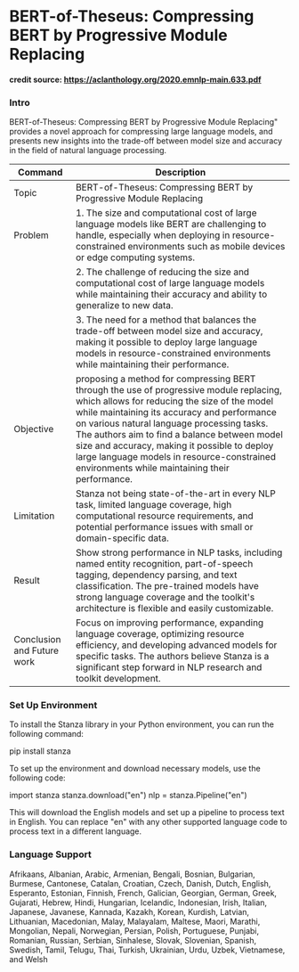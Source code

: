 # BERT-of-Theseus: Compressing BERT by Progressive Module Replacing

#### credit source: https://aclanthology.org/2020.emnlp-main.633.pdf


### Intro
BERT-of-Theseus: Compressing BERT by Progressive Module Replacing" provides a novel approach for compressing large language models, and presents new insights into the trade-off between model size and accuracy in the field of natural language processing.

| Command | Description |
| --- | --- |
| Topic |BERT-of-Theseus: Compressing BERT by Progressive Module Replacing |
| Problem | 1. The size and computational cost of large language models like BERT are challenging to handle, especially when deploying in resource-constrained environments such as mobile devices or edge computing systems.|
|  |2. The challenge of reducing the size and computational cost of large language models while maintaining their accuracy and ability to generalize to new data.|
|  |3. The need for a method that balances the trade-off between model size and accuracy, making it possible to deploy large language models in resource-constrained environments while maintaining their performance. |
| Objective | proposing a method for compressing BERT through the use of progressive module replacing, which allows for reducing the size of the model while maintaining its accuracy and performance on various natural language processing tasks. The authors aim to find a balance between model size and accuracy, making it possible to deploy large language models in resource-constrained environments while maintaining their performance.|
| Limitation | Stanza not being state-of-the-art in every NLP task, limited language coverage, high computational resource requirements, and potential performance issues with small or domain-specific data. |
| Result | Show strong performance in NLP tasks, including named entity recognition, part-of-speech tagging, dependency parsing, and text classification. The pre-trained models have strong language coverage and the toolkit's architecture is flexible and easily customizable. |
| Conclusion and Future work | Focus on improving performance, expanding language coverage, optimizing resource efficiency, and developing advanced models for specific tasks. The authors believe Stanza is a significant step forward in NLP research and toolkit development. |

### Set Up Environment
To install the Stanza library in your Python environment, you can run the following command:

pip install stanza

To set up the environment and download necessary models, use the following code:

 import stanza
 stanza.download("en")
 nlp = stanza.Pipeline("en")

This will download the English models and set up a pipeline to process text in English. You can replace "en" with any other supported language code to process text in a different language.

### Language Support
Afrikaans, Albanian, Arabic, Armenian, Bengali, Bosnian, Bulgarian, Burmese, Cantonese, Catalan, Croatian, Czech, Danish, Dutch, English, Esperanto, Estonian, Finnish, French, Galician, Georgian, German, Greek, Gujarati, Hebrew, Hindi, Hungarian, Icelandic, Indonesian, Irish, Italian, Japanese, Javanese, Kannada, Kazakh, Korean, Kurdish, Latvian, Lithuanian, Macedonian, Malay, Malayalam, Maltese, Maori, Marathi, Mongolian, Nepali, Norwegian, Persian, Polish, Portuguese, Punjabi, Romanian, Russian, Serbian, Sinhalese, Slovak, Slovenian, Spanish, Swedish, Tamil, Telugu, Thai, Turkish, Ukrainian, Urdu, Uzbek, Vietnamese, and Welsh
